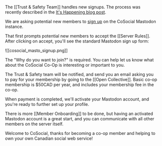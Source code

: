The [[Trust & Safety Team]] handles new signups. The process was recently described in the [It's Happening blog post](https://cosocial.info/its-happening/).

We are asking potential new members to [sign up](https://cosocial.ca/auth/sign_up) on the CoSocial Mastodon instance.

That first prompts potential new members to accept the [[Server Rules]]. After clicking on accept, you'll see the standard Mastodon sign up form:

![[cosocial_masto_signup.png]]

The "Why do you want to join?" is required. You can help let us know what about the CoSocial Co-Op is interesting or important to you.

The Trust & Safety team will be notified, and send you an email asking you to pay for your membership by going to the [[Open Collective]]. Basic co-op membership is $50CAD per year, and includes your membership fee in the co-op.

When payment is completed, we'll activate your Mastodon account, and you're ready to further set up your profile.

There is more [[Member Onboarding]] to be done, but having an activated Mastodon account is a great start, and you can communicate with all other members on the server itself.

Welcome to CoSocial, thanks for becoming a co-op member and helping to own your own Canadian social web service!